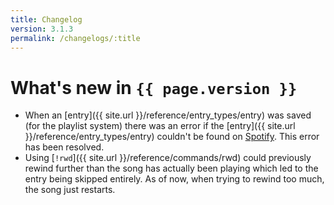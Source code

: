 ```yaml
---
title: Changelog
version: 3.1.3
permalink: /changelogs/:title
---
```


# What's new in `{{ page.version }}`

- When an [entry]({{ site.url }}/reference/entry_types/entry) was saved (for the playlist system) there was an error if the [entry]({{ site.url }}/reference/entry_types/entry) couldn't be found on [Spotify](http://www.spotify.com). This error has been resolved.
- Using [`!rwd`]({{ site.url }}/reference/commands/rwd) could previously rewind further than the song has actually been playing which led to the entry being skipped entirely. As of now, when trying to rewind too much, the song just restarts.
